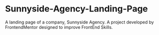 # Sunnyside-Agency-Landing-Page
A landing page of a company, Sunnyside Agency. A project developed by FrontendMentor designed to improve FrontEnd Skills.
